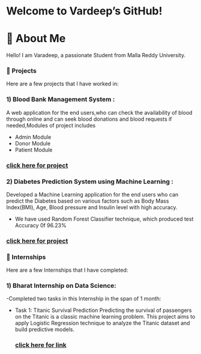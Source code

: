 # Welcome to Vardeep’s GitHub!

# 👋 About Me
Hello! I am Varadeep, a passionate Student from Malla Reddy University.



### 🚀 Projects
Here are a few projects that I have worked in:




### 1) Blood Bank Management System : 
A web application for the end users,who can check the availability of blood through online and can seek blood donations and blood requests if needed,Modules of project includes
- Admin Module
- Donor Module
- Patient Module

### [click here for project](https://github.com/varadeep09/Blood-Bank-Management-System/tree/main)


### 2) Diabetes Prediction System using Machine Learning  : 
Developed a Machine Learning application for the end users who can predict the Diabetes based on various factors such as Body Mass Index(BMI), Age, Blood pressure and Insulin level with high accuracy.
- We have used Random Forest Classifier technique, which produced test Accuracy 0f 96.23%

### [click here for project](https://github.com/varadeep09/Blood-Bank-Management-System/tree/main)


### 🚀 Internships
Here are a few Internships that I have completed: 

### 1) Bharat Internship on Data Science:
-Completed two tasks in this Internship in the span of 1 month:
- Task 1: Titanic Survival Prediction
  Predicting the survival of passengers on the Titanic is a classic machine learning problem. This project aims to apply Logistic Regression technique to analyze the Titanic dataset and build predictive models.
  ### [click here for link](https://github.com/varadeep09/Titanic_survival_Prediction)
  




